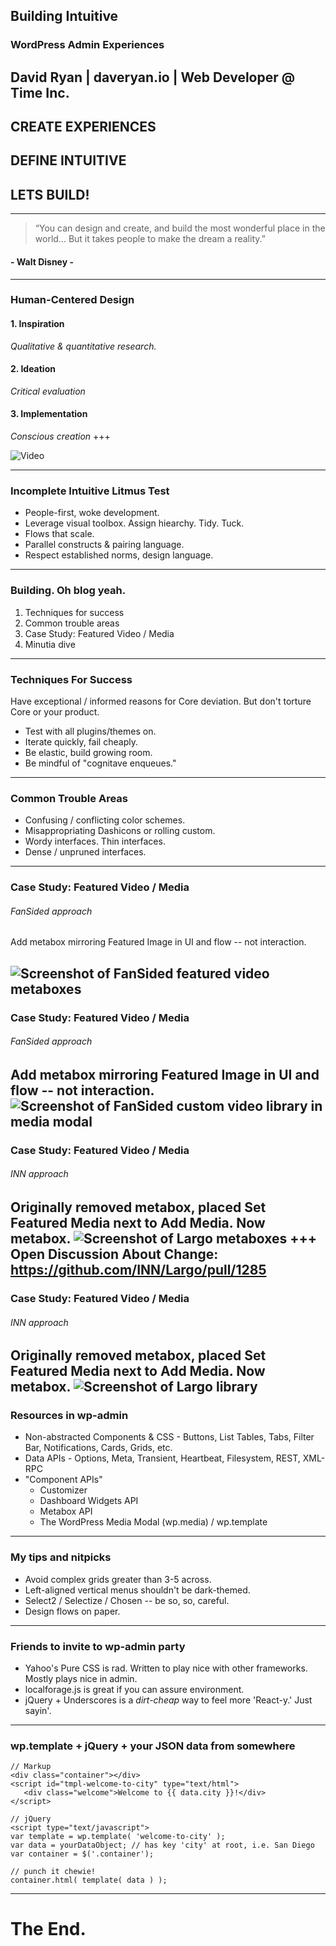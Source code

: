 ## Building Intuitive 
### WordPress Admin Experiences

David Ryan | daveryan.io | Web Developer @ Time Inc.
---
## CREATE EXPERIENCES
## DEFINE INTUITIVE
## LETS BUILD!
---
> “You can design and create, 
and build the most wonderful place in the world… 
But it takes people to make the dream a reality.”

#### - Walt Disney -
---
### Human-Centered Design
#### 1. Inspiration
*Qualitative & quantitative research.*

#### 2. Ideation <!-- .element: class="fragment" -->
*Critical evaluation* <!-- .element: class="fragment" -->

#### 3. Implementation <!-- .element: class="fragment" -->
*Conscious creation* <!-- .element: class="fragment" -->
+++

![Video](https://www.youtube.com/embed/NBu1kkSCHfs)

---
### Incomplete Intuitive Litmus Test
* People-first, woke development.
* Leverage visual toolbox. Assign hiearchy. Tidy. Tuck. <!-- .element: class="fragment" -->
* Flows that scale. <!-- .element: class="fragment" -->
* Parallel constructs & pairing language. <!-- .element: class="fragment" -->
* Respect established norms, design language. <!-- .element: class="fragment" -->
---
### Building. Oh blog yeah.
1. Techniques for success
2. Common trouble areas
3. Case Study: Featured Video / Media
4. Minutia dive
---
### Techniques For Success
Have exceptional / informed reasons for Core deviation. But don't torture Core or your product.

* Test with all plugins/themes on. <!-- .element: class="fragment" -->
* Iterate quickly, fail cheaply. <!-- .element: class="fragment" -->
* Be elastic, build growing room. <!-- .element: class="fragment" -->
* Be mindful of "cognitave enqueues." <!-- .element: class="fragment" -->
---
### Common Trouble Areas
* Confusing / conflicting color schemes.
* Misappropriating Dashicons or rolling custom. <!-- .element: class="fragment" -->
* Wordy interfaces. Thin interfaces. <!-- .element: class="fragment" -->
* Dense / unpruned interfaces. <!-- .element: class="fragment" -->
---
### Case Study: Featured Video / Media
###### FanSided approach
Add metabox mirroring Featured Image in UI and flow -- not interaction.

![Screenshot of FanSided featured video metaboxes](assets/fsmetaboxes.png) <!-- .element: class="fragment" -->
---
### Case Study: Featured Video / Media
###### FanSided approach
Add metabox mirroring Featured Image in UI and flow -- not interaction.
![Screenshot of FanSided custom video library in media modal](assets/setfeatvid.png)
---
### Case Study: Featured Video / Media
###### INN approach
Originally removed metabox, placed Set Featured Media next to Add Media. Now metabox.
![Screenshot of Largo metaboxes](assets/largometaboxes.png)  <!-- .element: class="fragment" -->
+++
Open Discussion About Change:
https://github.com/INN/Largo/pull/1285
---
### Case Study: Featured Video / Media
###### INN approach
Originally removed metabox, placed Set Featured Media next to Add Media. Now metabox.
![Screenshot of Largo library](assets/largolib.png)
---
### Resources in wp-admin
* Non-abstracted Components & CSS - Buttons, List Tables, Tabs, Filter Bar, Notifications, Cards, Grids, etc.
* Data APIs - Options, Meta, Transient, Heartbeat, Filesystem, REST, XML-RPC <!-- .element: class="fragment" -->
* "Component APIs" <!-- .element: class="fragment" -->
    * Customizer <!-- .element: class="fragment" -->
    * Dashboard Widgets API <!-- .element: class="fragment" -->
    * Metabox API <!-- .element: class="fragment" -->
    * The WordPress Media Modal (wp.media) / wp.template <!-- .element: class="fragment" -->
---
### My tips and nitpicks
* Avoid complex grids greater than 3-5 across.
* Left-aligned vertical menus shouldn't be dark-themed.
* Select2 / Selectize / Chosen -- be so, so, careful.
* Design flows on paper.
---
### Friends to invite to wp-admin party
* Yahoo's Pure CSS is rad. Written to play nice with other frameworks. Mostly plays nice in admin.
* localforage.js is great if you can assure environment. <!-- .element: class="fragment" -->
* jQuery + Underscores is a _dirt-cheap_ way to feel more 'React-y.' Just sayin'. <!-- .element: class="fragment" -->
---
### wp.template + jQuery + your JSON data from somewhere
```
// Markup
<div class="container"></div>
<script id="tmpl-welcome-to-city" type="text/html">
   <div class="welcome">Welcome to {{ data.city }}!</div>
</script>

// jQuery
<script type="text/javascript">
var template = wp.template( 'welcome-to-city' );
var data = yourDataObject; // has key 'city' at root, i.e. San Diego
var container = $('.container');

// punch it chewie!
container.html( template( data ) ); 
```
---
# The End.

